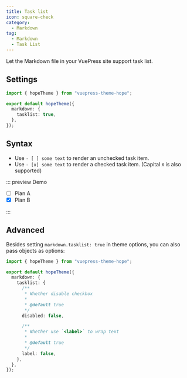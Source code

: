```yaml
---
title: Task list
icon: square-check
category:
  - Markdown
tag:
  - Markdown
  - Task List
---
```


Let the Markdown file in your VuePress site support task list.

<!-- more -->

## Settings

```ts twoslash {5} title=".vuepress/theme.ts"
import { hopeTheme } from "vuepress-theme-hope";

export default hopeTheme({
  markdown: {
    tasklist: true,
  },
});
```

## Syntax

- Use `- [ ] some text` to render an unchecked task item.
- Use `- [x] some text` to render a checked task item. (Capital `X` is also supported)

::: preview Demo

- [ ] Plan A
- [x] Plan B

:::

## Advanced

Besides setting `markdown.tasklist: true` in theme options, you can also pass objects as options:

```ts twoslash {5-19} title=".vuepress/theme.ts"
import { hopeTheme } from "vuepress-theme-hope";

export default hopeTheme({
  markdown: {
    tasklist: {
      /**
       * Whether disable checkbox
       *
       * @default true
       */
      disabled: false,

      /**
       * Whether use `<label>` to wrap text
       *
       * @default true
       */
      label: false,
    },
  },
});
```
